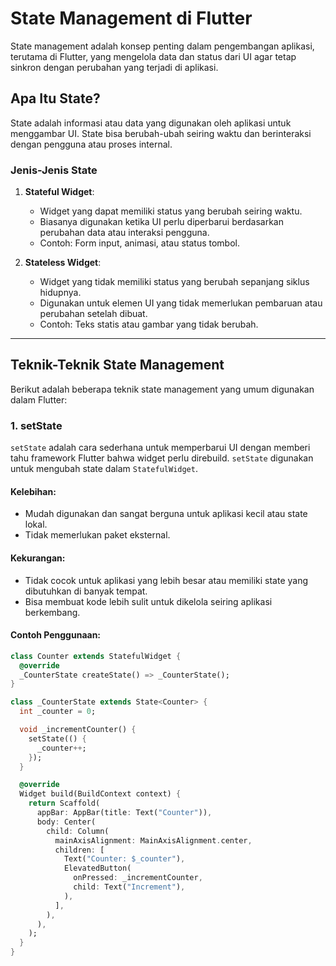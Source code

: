 # State Management di Flutter

State management adalah konsep penting dalam pengembangan aplikasi, terutama di Flutter, yang mengelola data dan status dari UI agar tetap sinkron dengan perubahan yang terjadi di aplikasi.

## Apa Itu State?

State adalah informasi atau data yang digunakan oleh aplikasi untuk menggambar UI. State bisa berubah-ubah seiring waktu dan berinteraksi dengan pengguna atau proses internal. 

### Jenis-Jenis State

1. **Stateful Widget**:
   - Widget yang dapat memiliki status yang berubah seiring waktu.
   - Biasanya digunakan ketika UI perlu diperbarui berdasarkan perubahan data atau interaksi pengguna.
   - Contoh: Form input, animasi, atau status tombol.

2. **Stateless Widget**:
   - Widget yang tidak memiliki status yang berubah sepanjang siklus hidupnya.
   - Digunakan untuk elemen UI yang tidak memerlukan pembaruan atau perubahan setelah dibuat.
   - Contoh: Teks statis atau gambar yang tidak berubah.

---

## Teknik-Teknik State Management

Berikut adalah beberapa teknik state management yang umum digunakan dalam Flutter:

### 1. **setState**

`setState` adalah cara sederhana untuk memperbarui UI dengan memberi tahu framework Flutter bahwa widget perlu direbuild. `setState` digunakan untuk mengubah state dalam `StatefulWidget`.

#### Kelebihan:
- Mudah digunakan dan sangat berguna untuk aplikasi kecil atau state lokal.
- Tidak memerlukan paket eksternal.

#### Kekurangan:
- Tidak cocok untuk aplikasi yang lebih besar atau memiliki state yang dibutuhkan di banyak tempat.
- Bisa membuat kode lebih sulit untuk dikelola seiring aplikasi berkembang.

#### Contoh Penggunaan:
```dart
class Counter extends StatefulWidget {
  @override
  _CounterState createState() => _CounterState();
}

class _CounterState extends State<Counter> {
  int _counter = 0;

  void _incrementCounter() {
    setState(() {
      _counter++;
    });
  }

  @override
  Widget build(BuildContext context) {
    return Scaffold(
      appBar: AppBar(title: Text("Counter")),
      body: Center(
        child: Column(
          mainAxisAlignment: MainAxisAlignment.center,
          children: [
            Text("Counter: $_counter"),
            ElevatedButton(
              onPressed: _incrementCounter,
              child: Text("Increment"),
            ),
          ],
        ),
      ),
    );
  }
}

